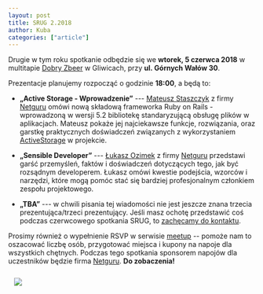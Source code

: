 ```yaml
---
layout: post
title: SRUG 2.2018
author: Kuba
categories: ["article"]
---
```


Drugie w tym roku spotkanie odbędzie się we **wtorek,
5&nbsp;czerwca&nbsp;2018** w multitapie [Dobry
Zbeer](https://www.facebook.com/DobryZbeer/) w Gliwicach, przy
**ul.&nbsp;Górnych&nbsp;Wałów&nbsp;30**.

Prezentacje planujemy rozpocząć o godzinie **18:00**, a będą to:

- **„Active Storage - Wprowadzenie”** --- [Mateusz Staszczyk](https://github.com/sleaz0id) z firmy [Netguru](https://www.netguru.co/) omówi nową składową frameworka Ruby on Rails - wprowadzoną w wersji 5.2 bibliotekę standaryzującą obsługę plików w aplikacjach. Mateusz pokaże jej najciekawsze funkcje, rozwiązania, oraz garstkę praktycznych doświadczeń związanych z wykorzystaniem [ActiveStorage](http://guides.rubyonrails.org/active_storage_overview.html) w projekcie.

- **„Sensible Developer”** --- [Łukasz Ozimek](https://github.com/ozimeu) z firmy [Netguru](https://www.netguru.co/) przedstawi garść przemyśleń, faktów i doświadczeń dotyczących tego, jak być rozsądnym developerem. Łukasz omówi kwestie podejścia, wzorców i narzędzi, które mogą pomóc stać się bardziej profesjonalnym członkiem zespołu projektowego.

- **„TBA”** --- w chwili pisania tej wiadomości nie jest jeszcze znana trzecia prezentująca/trzeci prezentujący. Jeśli masz ochotę przedstawić coś podczas czerwcowego spotkania SRUG, to [zachęcamy do kontaktu](mailto:spotkania@srug.pl).

Prosimy również o wypełnienie RSVP w serwisie
[meetup](https://www.meetup.com/srugpl/events/250935177/) -- pomoże
nam to oszacować liczbę osób, przygotować miejsca i kupony na napoje
dla wszystkich chętnych. Podczas tego spotkania sponsorem napojów dla
uczestników będzie firma [Netguru](https://www.netguru.co/). **Do
zobaczenia!**

<a href="https://maps.google.com/maps?hl=pl&geocode=&q=Gornych+Walow+30+Gliwice&ll=50.291779,18.672595&z=14" class="text-center" style="display: block; width: 100%; padding: 0.75rem;">
    <img src="https://maps.google.com/maps/api/staticmap?center=50.291779,18.672595&zoom=14&markers=color:red|label:A|50.2933503,18.6621612&size=680x400&sensor=false&scale=2" class="img-thumbnail">
</a>

